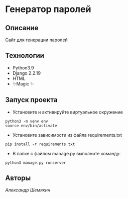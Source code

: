 # Генератор паролей
## Описание

Сайт для генерации паролей

## Технологии
- Python3.9
- Django 2.2.19
- HTML
- ✨Magic ✨

## Запуск проекта

- Установите и активируйте виртуальное окружение
```
python3 -m venv env
source env/bin/activate
```
- Установите зависимости из файла requirements.txt
```
pip install -r requirements.txt
```
- В папке с файлом manage.py выполните команду:
```
python3 manage.py runserver
```

## Авторы
*Александр Шемякин*
